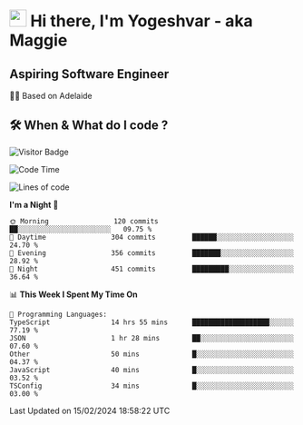 <h1><img src="https://emojis.slackmojis.com/emojis/images/1531849430/4246/blob-sunglasses.gif?1531849430" width="30"/> Hi there, I'm Yogeshvar - aka Maggie</h1>

## Aspiring Software Engineer
🏂🏻  Based on Adelaide 

## 🛠 When & What do I code ?  

![Visitor Badge](https://visitor-badge.feriirawann.repl.co?username=yogeshvar&repo=yogeshvar&label=Visitors&style=plastic&color=%23457BFF&contentType=svg)

<!--START_SECTION:waka-->
![Code Time](http://img.shields.io/badge/Code%20Time-2%2C696%20hrs%2013%20mins-blue)

![Lines of code](https://img.shields.io/badge/From%20Hello%20World%20I%27ve%20Written-4.1%20million%20lines%20of%20code-blue)

**I'm a Night 🦉** 

```text
🌞 Morning                120 commits         ██░░░░░░░░░░░░░░░░░░░░░░░   09.75 % 
🌆 Daytime                304 commits         ██████░░░░░░░░░░░░░░░░░░░   24.70 % 
🌃 Evening                356 commits         ███████░░░░░░░░░░░░░░░░░░   28.92 % 
🌙 Night                  451 commits         █████████░░░░░░░░░░░░░░░░   36.64 % 
```


📊 **This Week I Spent My Time On** 

```text
💬 Programming Languages: 
TypeScript               14 hrs 55 mins      ███████████████████░░░░░░   77.19 % 
JSON                     1 hr 28 mins        ██░░░░░░░░░░░░░░░░░░░░░░░   07.60 % 
Other                    50 mins             █░░░░░░░░░░░░░░░░░░░░░░░░   04.37 % 
JavaScript               40 mins             █░░░░░░░░░░░░░░░░░░░░░░░░   03.52 % 
TSConfig                 34 mins             █░░░░░░░░░░░░░░░░░░░░░░░░   03.00 % 
```


 Last Updated on 15/02/2024 18:58:22 UTC
<!--END_SECTION:waka-->
